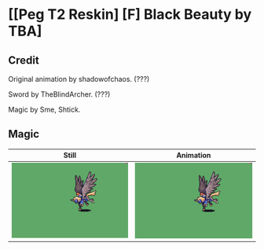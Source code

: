 # [\[Peg T2 Reskin\] \[F\] Black Beauty by TBA]

## Credit

Original animation by shadowofchaos. (???)

Sword by TheBlindArcher. (???)

Magic by Sme, Shtick.

## Magic

| Still | Animation |
| :---: | :-------: |
| ![Magic still](./Magic_000.png) | ![Magic animation](./Magic.gif) |
